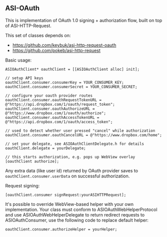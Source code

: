 ASI-OAuth
---------

This is implementation of OAuth 1.0 signing + authorization flow, built on top of ASI-HTTP-Request. 

This set of classes depends on:

- https://github.com/keybuk/asi-http-request-oauth
- https://github.com/pokeb/asi-http-request

Basic usage:

	ASIOAuthClient* oauthClient = [[ASIOAuthClient alloc] init];

	// setup API keys
	oauthClient.consumer.consumerKey = YOUR_CONSUMER_KEY;
	oauthClient.consumer.consumerSecret = YOUR_CONSUMER_SECRET;

	// configure your oauth provider routes
	oauthClient.consumer.oauthRequestTokenURL = @"https://api.dropbox.com/1/oauth/request_token";
	oauthClient.consumer.oauthAuthorizeURL = @"https://www.dropbox.com/1/oauth/authorize";
	oauthClient.consumer.oauthAccessTokenURL = @"https://api.dropbox.com/1/oauth/access_token";

	// used to detect whether user pressed "cancel" while authorization
	oauthClient.consumer.oauthCancelURL = @"https://www.dropbox.com/home";
	
	// set your delegate, see ASIOAuthClientDelegate.h for details
	oauthClient.delegate = yourDelegate;
	
	// this starts authorization, e.g. pops up WebView overlay
	[oauthClient authorize];
	
Any extra data (like user id) returned by OAuth provider saves to `oauthClient.consumer.userData` on successful authorization.

Request signing:

	[oauthClient.consumer signRequest:yourASIHTTPRequest];

It's possible to override WebView-based helper with your own implementation. Your class must conform to 
ASIOAuthWebHelperProtocol and use ASIOAuthWebHelperDelegate to return redirect requests to ASIOAuthConsumer, 
use the following code to replace default helper:

	oauthClient.consumer.authorizeHelper = yourHelper;

